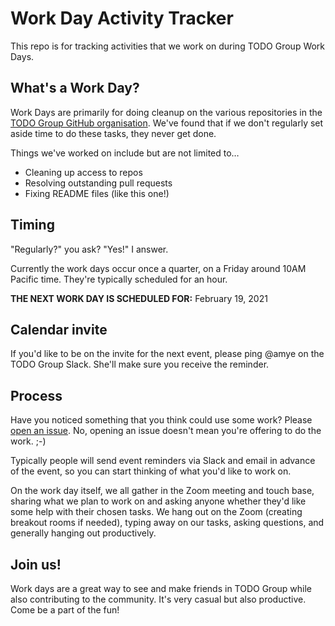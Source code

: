 # Work Day Activity Tracker

This repo is for tracking activities that we work on during TODO Group Work Days.

## What's a Work Day?

Work Days are primarily for doing cleanup on the various repositories in the [TODO Group GitHub organisation](https://github.com/todogroup). We've found that if we don't regularly set aside time to do these tasks, they never get done.

Things we've worked on include but are not limited to…

* Cleaning up access to repos
* Resolving outstanding pull requests
* Fixing README files (like this one!)

## Timing

"Regularly?" you ask? "Yes!" I answer. 

Currently the work days occur once a quarter, on a Friday around 10AM Pacific time. They're typically scheduled for an hour.

**THE NEXT WORK DAY IS SCHEDULED FOR:** February 19, 2021

## Calendar invite

If you'd like to be on the invite for the next event, please ping @amye on the TODO Group Slack. She'll make sure you receive the reminder.

## Process

Have you noticed something that you think could use some work? Please [open an issue](https://github.com/todogroup/work-day-activities/issues/new/choose). No, opening an issue doesn't mean you're offering to do the work. ;-)

Typically people will send event reminders via Slack and email in advance of the event, so you can start thinking of what you'd like to work on.

On the work day itself, we all gather in the Zoom meeting and touch base, sharing what we plan to work on and asking anyone whether they'd like some help with their chosen tasks. We hang out on the Zoom (creating breakout rooms if needed), typing away on our tasks, asking questions, and generally hanging out productively.

## Join us!

Work days are a great way to see and make friends in TODO Group while also contributing to the community. It's very casual but also productive. Come be a part of the fun!
